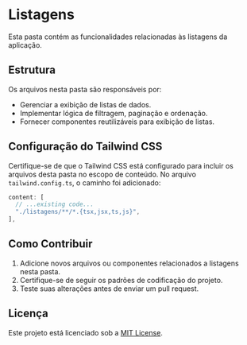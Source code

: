 # Listagens

Esta pasta contém as funcionalidades relacionadas às listagens da aplicação.

## Estrutura

Os arquivos nesta pasta são responsáveis por:

- Gerenciar a exibição de listas de dados.
- Implementar lógica de filtragem, paginação e ordenação.
- Fornecer componentes reutilizáveis para exibição de listas.

## Configuração do Tailwind CSS

Certifique-se de que o Tailwind CSS está configurado para incluir os arquivos desta pasta no escopo de conteúdo. No arquivo `tailwind.config.ts`, o caminho foi adicionado:

```typescript
content: [
  // ...existing code...
  "./listagens/**/*.{tsx,jsx,ts,js}",
],
```

## Como Contribuir

1. Adicione novos arquivos ou componentes relacionados a listagens nesta pasta.
2. Certifique-se de seguir os padrões de codificação do projeto.
3. Teste suas alterações antes de enviar um pull request.

## Licença

Este projeto está licenciado sob a [MIT License](../LICENSE).
